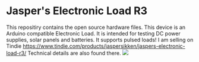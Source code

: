 # Jasper's Electronic Load R3
This repositiry contains the open source hardware files. This device is an Arduino compatible Electronic Load. It is intended for testing DC power supplies, solar panels and batteries. It supports pulsed loads!
I am selling on Tindie https://www.tindie.com/products/jaspersikken/jaspers-electronic-load-r3/
Technical details are also found there.
<img src="https://cdn.tindiemedia.com/images/resize/mK3nCwZrXYBMaq--GSmyW_qP4AE=/p/0x34:3013x2036/full-fit-in/2400x1600/i/20561/products/2018-08-28T17%3A52%3A38.152Z-2018-08-28%2014.47.24.jpg">
